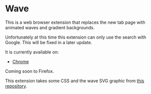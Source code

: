 # Wave
This is a web browser extension that replaces the new tab page with animated waves and gradient backgrounds.

Unfortunately at this time this extension can only use the search with Google. This will be fixed in a later update.

It is currently available on:

- [Chrome](https://chrome.google.com/webstore/detail/animated-waves/jgohabjfpkldfcenkgbpddfbdnfjgnal)

Coming soon to Firefox.

This extension takes some CSS and the wave SVG graphic from [this repository](https://github.com/DAGINATSUKO/www-rpcs3).
